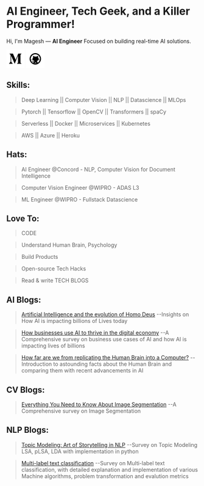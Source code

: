 [2.1]: https://github.com/MageshDominator/MageshDominator/blob/master/assets/github.png (github)
[4.1]: https://github.com/MageshDominator/MageshDominator/blob/master/assets/medium.png (medium)

[4]: http://www.medium.com/@MageshDominator
[2]: https://www.github.com/MageshDominator

# AI Engineer, Tech Geek, and a Killer Programmer!

Hi, I'm Magesh — **AI Engineer** Focused on building real-time AI solutions.

[![medium MageshDominator][4.1]][4]
[![github MageshDominator][2.1]][2]

## Skills:

> Deep Learning || Computer Vision || NLP || Datascience || MLOps

> Pytorch || Tensorflow || OpenCV || Transformers || spaCy  

> Serverless || Docker || Microservices || Kubernetes

> AWS || Azure || Heroku


## Hats:

> AI Engineer @Concord - NLP, Computer Vision for Document Intelligence

> Computer Vision Engineer @WIPRO - ADAS L3

> ML Engineer @WIPRO - Fullstack Datascience


## Love To:

> CODE

> Understand Human Brain, Psychology

> Build Products

> Open-source Tech Hacks

> Read & write TECH BLOGS

## AI Blogs:
> [Artificial Intelligence and the evolution of Homo Deus](https://medium.com/technovators/artificial-intelligence-and-the-evolution-of-homo-deus-da789b9696c0) --Insights on How AI is impacting billions of Lives today

> [How businesses use AI to thrive in the digital economy](https://medium.com/technovators/how-businesses-use-ai-to-thrive-in-the-new-economy-f6e7ae326aa7) --A Comprehensive survey on business use cases of AI and how AI is impacting lives of billions

> [How far are we from replicating the Human Brain into a Computer?](https://medium.com/technovators/how-far-are-we-from-replicating-human-brain-into-a-computer-7bd346dead3) --Introduction to astounding facts about the Human Brain and comparing them with recent advancements in AI

## CV Blogs:
> [Everything You Need to Know About Image Segmentation](https://medium.com/technovators/everything-you-need-to-know-about-image-segmentation-c684a3a61df7) --A Comprehensive survey on Image Segmentation

## NLP Blogs:
> [Topic Modeling: Art of Storytelling in NLP](https://medium.com/@MageshDominator/topic-modeling-art-of-storytelling-in-nlp-4dc83e96a987) --Survey on Topic Modeling LSA, pLSA, LDA with implementation in python

> [Multi-label text classification](https://medium.com/@MageshDominator/machine-learning-based-multi-label-text-classification-9a0e17f88bb4) --Survey on Multi-label text classification, with detailed explanation and implementation of various Machine algorithms, problem transformation and evalution metrics

